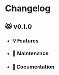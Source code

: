 # Changelog
## :cat: v0.1.0
  - ### :bulb: Features
    
  - ### :wrench: Maintenance
    
  - ### :book: Documentation
    
